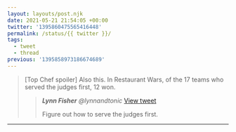 ```yaml
---
layout: layouts/post.njk
date: 2021-05-21 21:54:05 +00:00
twitter: '1395860475565416448'
permalink: /status/{{ twitter }}/
tags: 
  - tweet
  - thread
previous: '1395858973186674689'
---
```


> &#91;Top Chef spoiler&#93; Also this. In Restaurant Wars, of the 17 teams who served the judges first, 12 won. 
> 
> > <cite>**Lynn Fisher** @lynnandtonic</cite> [View tweet](/status/1394733508854124552)
> > 
> > Figure out how to serve the judges first.

---
